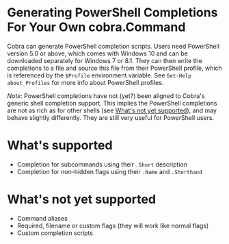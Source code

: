 # Generating PowerShell Completions For Your Own cobra.Command

Cobra can generate PowerShell completion scripts. Users need PowerShell version 5.0 or above, which comes with Windows 10 and can be downloaded separately for Windows 7 or 8.1. They can then write the completions to a file and source this file from their PowerShell profile, which is referenced by the `$Profile` environment variable. See `Get-Help about_Profiles` for more info about PowerShell profiles.

*Note*: PowerShell completions have not (yet?) been aligned to Cobra's generic shell completion support.  This implies the PowerShell completions are not as rich as for other shells (see [What's not yet supported](#whats-not-yet-supported)), and may behave slightly differently.  They are still very useful for PowerShell users.

# What's supported

- Completion for subcommands using their `.Short` description
- Completion for non-hidden flags using their `.Name` and `.Shorthand`

# What's not yet supported

- Command aliases
- Required, filename or custom flags (they will work like normal flags)
- Custom completion scripts
